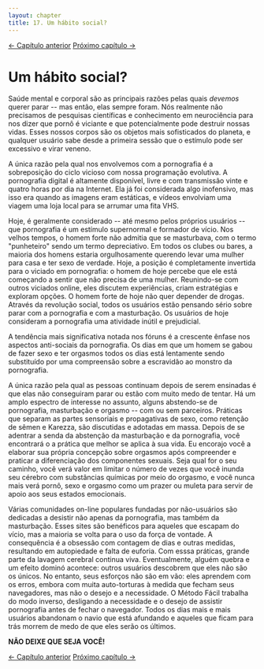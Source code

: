 ```yaml
---
layout: chapter
title: 17. Um hábito social? 
---
```

<div class="pagination-selector">
<a href="16-tempo-certo.html" class="chapter-btn">&larr; Capítulo anterior</a>
<a href="18-sera-que-eu-vou-sentir-falta.html" class="chapter-btn">Próximo capítulo &#8594;</a>
</div>

# Um hábito social?

Saúde mental e corporal são as principais razões pelas quais *devemos* querer parar -- mas então, elas sempre foram. Nós realmente não precisamos de pesquisas científicas e conhecimento em neurociência para nos dizer que pornô é viciante e que potencialmente pode destruir nossas vidas. Esses nossos corpos são os objetos mais sofisticados do planeta, e qualquer usuário sabe desde a primeira sessão que o estímulo pode ser excessivo e virar veneno.

A única razão pela qual nos envolvemos com a pornografia é a sobreposição do ciclo vicioso com nossa programação evolutiva. A pornografia digital é altamente disponível, livre e com transmissão vinte e quatro horas por dia na Internet. Ela já foi considerada algo inofensivo, mas isso era quando as imagens eram estáticas, e vídeos envolviam uma viagem uma loja local para se arrumar uma fita VHS.

Hoje, é geralmente considerado -- até mesmo pelos próprios usuários -- que pornografia é um estímulo supernormal e formador de vício. Nos velhos tempos, o homem forte não admitia que se masturbava, com o termo "punheteiro" sendo um termo depreciativo. Em todos os clubes ou bares, a maioria dos homens estaria orgulhosamente querendo levar uma mulher para casa e ter sexo de verdade. Hoje, a posição é completamente invertida para o viciado em pornografia: o homem de hoje percebe que ele está começando a sentir que não precisa de uma mulher. Reunindo-se com outros viciados online, eles discutem experiências, criam estratégias e exploram opções. O homem forte de hoje não quer depender de drogas. Através da revolução social, todos os usuários estão pensando sério sobre parar com a pornografia e com a masturbação. Os usuários de hoje consideram a pornografia uma atividade inútil e prejudicial.

A tendência mais significativa notada nos fóruns é a crescente ênfase nos aspectos anti-sociais da pornografia. Os dias em que um homem se gabou de fazer sexo e ter orgasmos todos os dias está lentamente sendo substituído por uma compreensão sobre a escravidão ao monstro da pornografia.

A única razão pela qual as pessoas continuam depois de serem ensinadas é que elas não conseguiram parar ou estão com muito medo de tentar. Há um amplo espectro de interesse no assunto, alguns abstendo-se de pornografia, masturbação e orgasmo -- com ou sem parceiros. Práticas que separam as partes sensoriais e propagativas de sexo, como retenção de sêmen e Karezza, são discutidas e adotadas em massa. Depois de se adentrar a senda da abstenção da masturbação e da pornografia, você encontrará o a prática que melhor se aplica à sua vida. Eu encorajo você a elaborar sua própria concepção sobre orgasmos após compreender e praticar a diferenciação dos componentes sexuais. Seja qual for o seu caminho, você verá valor em limitar o número de vezes que você inunda seu cérebro com substâncias químicas por meio do orgasmo, e você nunca mais verá pornô, sexo e orgasmo como um prazer ou muleta para servir de apoio aos seus estados emocionais.

Várias comunidades on-line populares fundadas por não-usuários são dedicadas a desistir não apenas da pornografia, mas também da masturbação. Esses sites são benéficos para aqueles que escapam do vício, mas a maioria se volta para o uso da força de vontade. A consequência é a obsessão com contagem de dias e outras medidas, resultando em autopiedade e falta de euforia. Com esssa práticas, grande parte da lavagem cerebral continua viva. Eventualmente, alguém quebra e um efeito dominó acontece: outros usuários descobrem que eles não são os únicos. No entanto, seus esforços não são em vão: eles aprendem com os erros, embora com muita auto-torturas à medida que fecham seus navegadores, mas não o desejo e a necessidade. O Método Fácil trabalha do modo inverso, desligando a necessidade e o desejo de assistir pornografia antes de fechar o navegador. Todos os dias mais e mais usuários abandonam o navio que está afundando e aqueles que ficam para trás morrem de medo de que eles serão os últimos.

**NÃO DEIXE QUE SEJA VOCÊ!**

<div class="pagination-selector">
<a href="16-tempo-certo.html" class="chapter-btn">&larr; Capítulo anterior</a>
<a href="18-sera-que-eu-vou-sentir-falta.html" class="chapter-btn">Próximo capítulo &#8594;</a>
</div>
